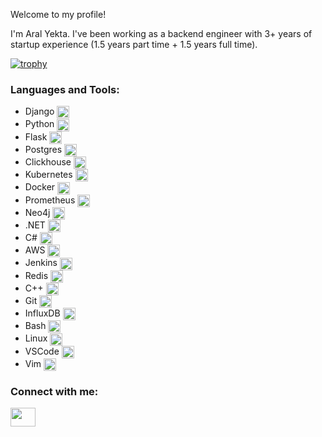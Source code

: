 <!--img align="center" alt="Coding" width="400" src="https://asset.gecdesigns.com/img/wallpapers/beautiful-fantasy-wallpaper-ultra-hd-wallpaper-4k-sr10012418-1706506236698-cover.webp"-->

Welcome to my profile!

I'm Aral Yekta. I've been working as a backend engineer with 3+ years of startup experience (1.5 years part time + 1.5 years full time).

[![trophy](https://github-profile-trophy.vercel.app/?username=aralyekta&theme=onedark)](https://github.com/ryo-ma/github-profile-trophy)


<h3 align="left">Languages and Tools:</h3>
<!-- <p align="left"> <a href="https://www.cprogramming.com/" target="_blank"> -->

- Django <img align="center" alt="Django" width="20" src="https://www.svgrepo.com/show/353657/django-icon.svg">
- Python <img align="center" alt="Python" width="20" src="https://www.svgrepo.com/show/452091/python.svg">
- Flask <img align="center" alt="Flask" width="20" src="https://www.svgrepo.com/show/508915/flask.svg">
- Postgres <img align="center" alt="Postgres" width="20" src="https://www.svgrepo.com/show/354200/postgresql.svg">
- Clickhouse <img align="center" alt="Clickhouse" width="20" src="https://www.cdnlogo.com/logos/c/57/clickhouse.svg">
- Kubernetes <img align="center" alt="Kubernetes" width="20" src="https://www.svgrepo.com/show/448233/kubernetes.svg">
- Docker <img align="center" alt="Docker" width="20" src="https://www.svgrepo.com/show/448221/docker.svg">
- Prometheus <img align="center" alt="Prometheus" width="20" src="https://www.svgrepo.com/show/354219/prometheus.svg">
- Neo4j <img align="center" alt="Neo4j" width="20" src="https://e7.pngegg.com/pngimages/997/968/png-clipart-neo4j-graph-database-logo-query-language-hard-disc-miscellaneous-electronics-thumbnail.png">
- .NET <img align="center" alt=".NET" width="20" src="https://www.svgrepo.com/show/353668/dotnet.svg">
- C# <img align="center" alt="C#" width="20" src="https://static-00.iconduck.com/assets.00/c-sharp-c-icon-912x1024-j3yidw37.png">
- AWS <img align="center" alt="AWS" width="20" src="https://www.svgrepo.com/show/448266/aws.svg">
- Jenkins <img align="center" alt="Jenkins" width="20" src="https://www.svgrepo.com/show/353929/jenkins.svg">
- Redis <img align="center" alt="Redis" width="20" src="https://www.svgrepo.com/show/354272/redis.svg">
- C++ <img align="center" alt="C++" width="20" src="https://upload.wikimedia.org/wikipedia/commons/3/32/C%2B%2B_logo.png">
- Git <img align="center" alt="Git" width="20" src="https://www.svgrepo.com/show/452210/git.svg">
- InfluxDB <img align="center" alt="InfluxDB" width="20" src="https://www.svgrepo.com/show/306233/influxdb.svg">
- Bash <img align="center" alt="Bash" width="20" src="https://www.svgrepo.com/show/508897/bash02.svg">
- Linux <img align="center" alt="Linux" width="20" src="https://www.svgrepo.com/show/448236/linux.svg">
- VSCode <img align="center" alt="VSCode" width="20" src="https://www.svgrepo.com/show/374171/vscode.svg">
- Vim <img align="center" alt="Linux" width="20" src="https://www.svgrepo.com/show/374168/vim.svg">

<h3 align="left">Connect with me:</h3>
<p align="left">
<a href="https://www.linkedin.com/in/aralyekta/" target="blank"><img align="center" src="https://cdn.jsdelivr.net/npm/simple-icons@3.0.1/icons/linkedin.svg" alt="" height="30" width="40" /></a>
</p>
